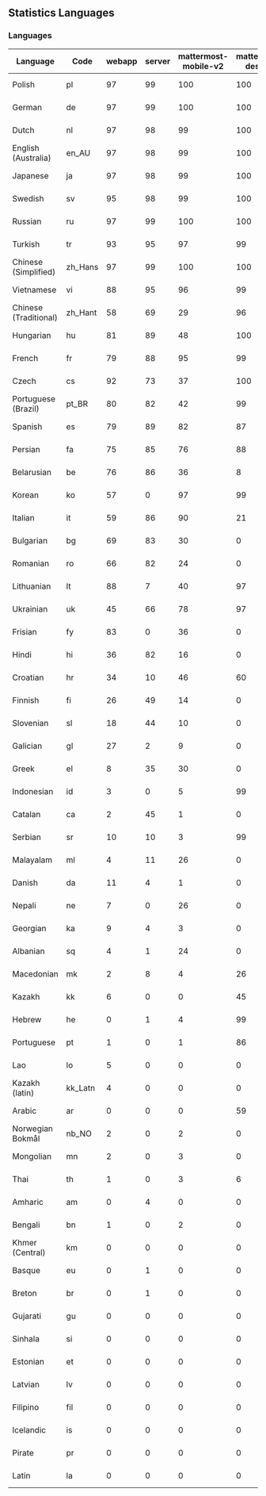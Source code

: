 ## Statistics Languages ##
###  Languages  ###
|Language|Code|webapp|server|mattermost-mobile-v2|mattermost-desktop|playbook-webapp|calls-webapp|Total|Last Modified|
|---|---|---|---|---|---|---|---|---|---|
|Polish|pl| 97| 99| 100| 100| 0| 100| 98|2024-02-12T11:41:54.537581Z|
|German|de| 97| 99| 100| 100| 0| 100| 98|2024-02-12T11:24:53.156743Z|
|Dutch|nl| 97| 98| 99| 100| 0| 100| 98|2024-02-12T11:41:25.435155Z|
|English (Australia)|en_AU| 97| 98| 99| 100| 0| 0| 98|2024-02-12T11:25:50.613223Z|
|Japanese|ja| 97| 98| 99| 100| 0| 100| 97|2024-02-12T11:34:21.073874Z|
|Swedish|sv| 95| 98| 99| 100| 0| 91| 97|2024-02-12T11:46:38.045132Z|
|Russian|ru| 97| 99| 100| 100| 0| 70| 95|2024-02-12T16:33:29.845779Z|
|Turkish|tr| 93| 95| 97| 99| 0| 91| 94|2024-02-12T11:47:36.205330Z|
|Chinese (Simplified)|zh_Hans| 97| 99| 100| 100| 0| 100| 93|2024-02-12T11:49:05.677758Z|
|Vietnamese|vi| 88| 95| 96| 99| 0| 91| 91|2024-02-12T11:48:34.929327Z|
|Chinese (Traditional)|zh_Hant| 58| 69| 29| 96| 0| 15| 87|2024-02-12T11:49:34.407922Z|
|Hungarian|hu| 81| 89| 48| 100| 0| 0| 81|2024-02-12T11:32:27.352925Z|
|French|fr| 79| 88| 95| 99| 0| 53| 80|2024-02-12T11:29:05.370634Z|
|Czech|cs| 92| 73| 37| 100| 0| 100| 77|2024-02-12T11:23:54.496307Z|
|Portuguese (Brazil)|pt_BR| 80| 82| 42| 99| 0| 91| 77|2024-02-12T11:42:50.513774Z|
|Spanish|es| 79| 89| 82| 87| 0| 26| 77|2024-02-12T11:26:20.873323Z|
|Persian|fa| 75| 85| 76| 88| 0| 0| 73|2024-02-12T11:27:43.283984Z|
|Belarusian|be| 76| 86| 36| 8| 0| 0| 72|2024-02-12T11:21:25.668590Z|
|Korean|ko| 57| 0| 97| 99| 0| 91| 68|2024-02-12T11:36:43.501443Z|
|Italian|it| 59| 86| 90| 21| 0| 22| 68|2024-02-12T11:33:52.869937Z|
|Bulgarian|bg| 69| 83| 30| 0| 0| 0| 66|2024-02-12T11:21:56.833091Z|
|Romanian|ro| 66| 82| 24| 0| 0| 0| 63|2024-02-12T11:43:46.060809Z|
|Lithuanian|lt| 88| 7| 40| 97| 0| 81| 62|2024-02-12T11:38:09.815373Z|
|Ukrainian|uk| 45| 66| 78| 97| 0| 0| 56|2024-02-12T11:48:05.552499Z|
|Frisian|fy| 83| 0| 36| 0| 0| 0| 53|2024-02-12T11:29:32.900202Z|
|Hindi|hi| 36| 82| 16| 0| 0| 0| 45|2024-02-12T11:31:27.937584Z|
|Croatian|hr| 34| 10| 46| 60| 0| 100| 35|2024-02-12T11:31:57.664164Z|
|Finnish|fi| 26| 49| 14| 0| 0| 0| 30|2024-02-12T11:28:11.024335Z|
|Slovenian|sl| 18| 44| 10| 0| 0| 0| 22|2024-01-29T11:31:13.051961Z|
|Galician|gl| 27| 2| 9| 0| 0| 0| 17|2024-02-12T11:30:00.595920Z|
|Greek|el| 8| 35| 30| 0| 0| 0| 17|2024-02-12T11:25:21.871531Z|
|Indonesian|id| 3| 0| 5| 99| 0| 0| 14|2023-12-25T12:55:54.013670Z|
|Catalan|ca| 2| 45| 1| 0| 0| 0| 13|2024-01-15T11:04:57.493938Z|
|Serbian|sr| 10| 10| 3| 99| 0| 0| 12|2023-11-20T21:34:41.627214Z|
|Malayalam|ml| 4| 11| 26| 0| 0| 0| 9|2023-10-24T20:55:57.621229Z|
|Danish|da| 11| 4| 1| 0| 0| 0| 8|2024-01-29T11:25:49.090900Z|
|Nepali|ne| 7| 0| 26| 0| 0| 0| 7|2024-02-12T11:40:57.398942Z|
|Georgian|ka| 9| 4| 3| 0| 0| 0| 7|2023-11-20T21:25:58.799542Z|
|Albanian|sq| 4| 1| 24| 0| 0| 0| 5|2024-01-29T11:31:19.507779Z|
|Macedonian|mk| 2| 8| 4| 26| 0| 0| 5|2024-02-12T11:15:16.817297Z|
|Kazakh|kk| 6| 0| 0| 45| 0| 0| 4|2024-01-13T12:01:53.808723Z|
|Hebrew|he| 0| 1| 4| 99| 0| 0| 4|2024-02-12T11:12:16.193720Z|
|Portuguese|pt| 1| 0| 1| 86| 0| 0| 3|2023-10-30T05:05:57.136879Z|
|Lao|lo| 5| 0| 0| 0| 0| 0| 3|2023-10-09T15:20:58.408506Z|
|Kazakh (latin)|kk_Latn| 4| 0| 0| 0| 0| 0| 3|2023-10-24T20:54:35.554803Z|
|Arabic|ar| 0| 0| 0| 59| 0| 0| 2|2024-01-28T06:10:43.551159Z|
|Norwegian Bokmål|nb_NO| 2| 0| 2| 0| 0| 0| 2|2023-10-24T20:56:17.583395Z|
|Mongolian|mn| 2| 0| 3| 0| 0| 0| 2|2023-11-15T16:23:04.700139Z|
|Thai|th| 1| 0| 3| 6| 0| 0| 1|2024-01-22T16:17:34.605991Z|
|Amharic|am| 0| 4| 0| 0| 0| 0| 1|2023-10-09T15:20:58.102825Z|
|Bengali|bn| 1| 0| 2| 0| 0| 0| 1|2023-10-09T15:20:58.129127Z|
|Khmer (Central)|km| 0| 0| 0| 0| 0| 0| 0|2023-10-09T15:20:58.389365Z|
|Basque|eu| 0| 1| 0| 0| 0| 0| 0|2023-10-09T15:20:58.220029Z|
|Breton|br| 0| 1| 0| 0| 0| 0| 0|2023-10-09T15:20:58.146710Z|
|Gujarati|gu| 0| 0| 0| 0| 0| 0| 0|2023-10-09T15:20:58.279932Z|
|Sinhala|si| 0| 0| 0| 0| 0| 0| 0|2023-10-09T15:20:58.537638Z|
|Estonian|et| 0| 0| 0| 0| 0| 0| 0|2023-10-09T15:20:58.209138Z|
|Latvian|lv| 0| 0| 0| 0| 0| 0| 0|2023-10-09T15:20:58.426415Z|
|Filipino|fil| 0| 0| 0| 0| 0| 0| 0|2023-10-09T15:20:58.242109Z|
|Icelandic|is| 0| 0| 0| 0| 0| 0| 0|2023-10-09T15:20:58.340445Z|
|Pirate|pr| 0| 0| 0| 0| 0| 0| 0|2023-10-09T15:20:58.506339Z|
|Latin|la| 0| 0| 0| 0| 0| 0| 0|2023-10-09T15:20:58.399153Z|
